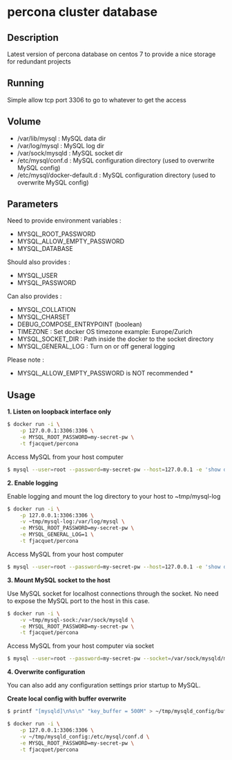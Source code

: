 # percona cluster  database

## Description

Latest version of percona database on centos 7 to provide a nice storage for redundant projects

## Running

Simple allow tcp port 3306 to go to whatever to get the access

## Volume

* /var/lib/mysql : MySQL data dir
* /var/log/mysql : MySQL log dir
* /var/sock/mysqld : MySQL socket dir
* /etc/mysql/conf.d : MySQL configuration directory (used to overwrite MySQL config)
* /etc/mysql/docker-default.d : MySQL configuration directory (used to overwrite MySQL config)

## Parameters

Need to provide environment variables :

* MYSQL_ROOT_PASSWORD
* MYSQL_ALLOW_EMPTY_PASSWORD
* MYSQL_DATABASE

Should also provides :

* MYSQL_USER
* MYSQL_PASSWORD

Can also provides :

* MYSQL_COLLATION
* MYSQL_CHARSET
* DEBUG_COMPOSE_ENTRYPOINT (boolean)
* TIMEZONE : Set docker OS timezone example: Europe/Zurich
* MYSQL_SOCKET_DIR : Path inside the docker to the socket directory
* MYSQL_GENERAL_LOG : Turn on or off general logging

Please note :

* MYSQL_ALLOW_EMPTY_PASSWORD is NOT recommended *

## Usage

**1. Listen on loopback interface only**

```bash
$ docker run -i \
    -p 127.0.0.1:3306:3306 \
    -e MYSQL_ROOT_PASSWORD=my-secret-pw \
    -t fjacquet/percona
```

Access MySQL from your host computer

```bash
$ mysql --user=root --password=my-secret-pw --host=127.0.0.1 -e 'show databases;'
```

**2. Enable logging**

Enable logging and mount the log directory to your host to ~tmp/mysql-log

```bash
$ docker run -i \
    -p 127.0.0.1:3306:3306 \
    -v ~tmp/mysql-log:/var/log/mysql \
    -e MYSQL_ROOT_PASSWORD=my-secret-pw \
    -e MYSQL_GENERAL_LOG=1 \
    -t fjacquet/percona
```

 Access MySQL from your host computer
 
```bash
$ mysql --user=root --password=my-secret-pw --host=127.0.0.1 -e 'show databases;'
```

**3. Mount MySQL socket to the host**

Use MySQL socket for localhost connections through the socket. No need to expose the MySQL port to the host in this case.

```bash
$ docker run -i \
    -v ~tmp/mysql-sock:/var/sock/mysqld \
    -e MYSQL_ROOT_PASSWORD=my-secret-pw \
    -t fjacquet/percona
```

 Access MySQL from your host computer via socket

```bash
$ mysql --user=root --password=my-secret-pw --socket=/var/sock/mysqld/mysqld.sock -e 'show databases;'
```

**4. Overwrite configuration**

You can also add any configuration settings prior startup to MySQL.

**Create local config with buffer overwrite**

```bash
$ printf "[mysqld]\n%s\n" "key_buffer = 500M" > ~/tmp/mysqld_config/buffer.cnf

$ docker run -i \
    -p 127.0.0.1:3306:3306 \
    -v ~/tmp/mysqld_config:/etc/mysql/conf.d \
    -e MYSQL_ROOT_PASSWORD=my-secret-pw \
    -t fjacquet/percona
```